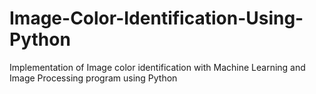 # Image-Color-Identification-Using-Python
Implementation of Image color identification with Machine Learning and Image Processing program using Python
